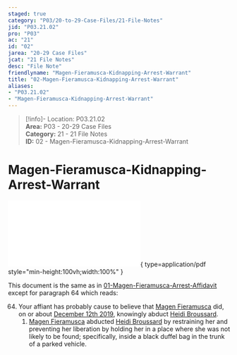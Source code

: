 ```yaml
---  
staged: true  
category: "P03/20-to-29-Case-Files/21-File-Notes"  
jid: "P03.21.02"  
pro: "P03"  
ac: "21"  
id: "02"  
jarea: "20-29 Case Files"  
jcat: "21 File Notes"  
desc: "File Note"  
friendlyname: "Magen-Fieramusca-Kidnapping-Arrest-Warrant"  
title: "02-Magen-Fieramusca-Kidnapping-Arrest-Warrant"  
aliases:   
- "P03.21.02"  
- "Magen-Fieramusca-Kidnapping-Arrest-Warrant"  
---  
```

>[!info]- Location: P03.21.02  
>**Area:** P03 - 20-29 Case Files  
>**Category:** 21 - 21 File Notes  
>**ID:** 02 - Magen-Fieramusca-Kidnapping-Arrest-Warrant  
  
# Magen-Fieramusca-Kidnapping-Arrest-Warrant  
  
![04-Magen-Fieramusca-Kidnapping-Arrest-Warrant](../../../assets/attachments/04-Magen-Fieramusca-Kidnapping-Arrest-Warrant.PDF){ type=application/pdf style="min-height:100vh;width:100%" }  
  
This document is the same as in [01-Magen-Fieramusca-Arrest-Affidavit](./02-Magen-Fieramusca-Arrest-Affidavit.md#) except for paragraph 64 which reads:  
  
64. Your affiant has probably cause to believe that [Magen Fieramusca](../../70-to-79-People/72-Suspects-and-People-of-Interest/01-Magen-Rose-Fieramusca.md#) did, on or about [December 12th 2019](../../10-to-19-Case-Dates/12-Crime-Dates/2019-12-12-Thursday-December-12-2019.md#), knowingly abduct [Heidi Broussard](../../70-to-79-People/71-Victims/01-Heidi-Broussard.md#).  
	1. [Magen Fieramusca](../../70-to-79-People/72-Suspects-and-People-of-Interest/01-Magen-Rose-Fieramusca.md#) abducted [Heidi Broussard](../../70-to-79-People/71-Victims/01-Heidi-Broussard.md#.md#) by restraining her and preventing her liberation by holding her in a place where she was not likely to be found; specifically, inside a black duffel bag in the trunk of a parked vehicle.